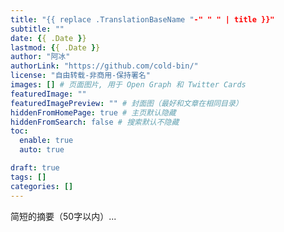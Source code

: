 ```yaml
---
title: "{{ replace .TranslationBaseName "-" " " | title }}"
subtitle: ""
date: {{ .Date }}
lastmod: {{ .Date }}
author: "阿冰"
authorLink: "https://github.com/cold-bin/"
license: "自由转载-非商用-保持署名"
images: [] # 页面图片, 用于 Open Graph 和 Twitter Cards
featuredImage: ""
featuredImagePreview: "" # 封面图（最好和文章在相同目录）
hiddenFromHomePage: true # 主页默认隐藏
hiddenFromSearch: false # 搜索默认不隐藏
toc:
  enable: true
  auto: true

draft: true
tags: []
categories: []
---
```


简短的摘要（50字以内）...
<!--more-->
